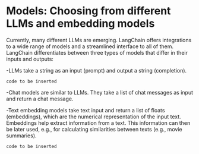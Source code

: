 # Models: Choosing from different LLMs and embedding models  

Currently, many different LLMs are emerging. LangChain offers integrations to a wide range of models and a streamlined interface to all of them.
LangChain differentiates between three types of models that differ in their inputs and outputs:

-LLMs take a string as an input (prompt) and output a string (completion).
  ```
  code to be inserted
  ```
  -Chat models are similar to LLMs. They take a list of chat messages as input and return a chat message.
  
  -Text embedding models take text input and return a list of floats (embeddings), which are the numerical 
  representation of the input text.  Embeddings help extract information from a text. 
  This information can then be later used, e.g., for calculating similarities between texts (e.g., movie summaries).
  ```
code to be inserted
```
